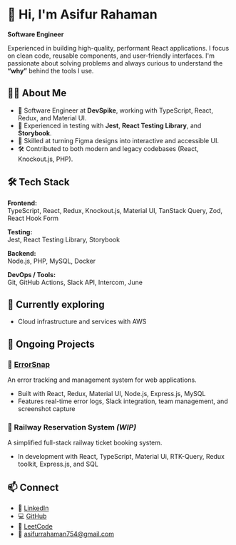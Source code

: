 # 👋 Hi, I'm Asifur Rahaman

**Software Engineer**

Experienced in building high-quality, performant React applications. I focus on clean code, reusable components, and user-friendly interfaces. I'm passionate about solving problems and always curious to understand the **“why”** behind the tools I use.

## 🧑‍💻 About Me

- 💼 Software Engineer at **DevSpike**, working with TypeScript, React, Redux, and Material UI.
- 🧪 Experienced in testing with **Jest**, **React Testing Library**, and **Storybook**.
- 🎨 Skilled at turning Figma designs into interactive and accessible UI.
- 🛠️ Contributed to both modern and legacy codebases (React, Knockout.js, PHP).


## 🛠️ Tech Stack

**Frontend:**  
TypeScript, React, Redux, Knockout.js, Material UI, TanStack Query, Zod, React Hook Form

**Testing:**  
Jest, React Testing Library, Storybook

**Backend:**  
Node.js, PHP, MySQL, Docker

**DevOps / Tools:**  
Git, GitHub Actions, Slack API, Intercom, June

## 🚧 Currently exploring
- Cloud infrastructure and services with AWS

## 🚧 Ongoing Projects

### 📌 [ErrorSnap](https://errorsnap.netlify.app/)
An error tracking and management system for web applications.

- Built with React, Redux, Material UI, Node.js, Express.js, MySQL
- Features real-time error logs, Slack integration, team management, and screenshot capture

### 📌 Railway Reservation System *(WIP)*  
A simplified full-stack railway ticket booking system.

- In development with React, TypeScript, Material Ui, RTK-Query, Redux toolkit, Express.js, and SQL


## 📫 Connect

- 💼 [LinkedIn](https://www.linkedin.com/in/asifurrahaman/)
- 💻 [GitHub](https://github.com/asifurrahaman754)
- 🧠 [LeetCode](https://leetcode.com/u/asifurrahaman754/)
- 📧 asifurrahaman754@gmail.com
